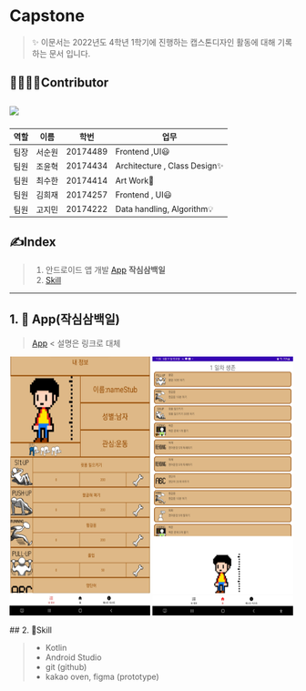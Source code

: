 
Capstone
===

> ✨ 이문서는 2022년도 4학년 1학기에 진행하는 캡스톤디자인 활동에 대해 기록하는 문서 입니다.


👨‍👨‍👧‍👦Contributor  
<br>
<a href="https://github.com/Aierse/Capstone4_1/graphs/contributors">
  <img src="https://contrib.rocks/image?repo=Aierse/Capstone4_1" />
</a>
---
|역할|이름|학번|업무|
|--|--|--|--|
|팀장|서순원|20174489| Frontend ,UI😃 |
|팀원|조윤혁|20174434| Architecture , Class Design✨ |
|팀원|최수한|20174414| Art Work🎨 |
|팀원|김희재|20174257| Frontend , UI😃 |
|팀원|고지민|20174222| Data handling, Algorithm💡 |


## ✍️Index

> 1. 안드로이드 앱 개발 [App](https://verdant-result-e1b.notion.site/83b388037b7343be88a792b7d06983fe) **작심삼백일**
> 2. [Skill](#Skill)
----
## 1. 📱 App(작심삼백일)

> 
> [App](https://excessive-onyx-7ef.notion.site/22-03-24-444d531edf074ab69d0f0b42092ef977) < 설명은 링크로 대체
<p>
    <img src="img/sample_img2.png" width="49%" height="455">
    <img src="img/sample_img1.png" width="49%" height="455">
</p>
## 2. 📖Skill

> * Kotlin
> * Android Studio
> * git (github)
> * kakao oven, figma (prototype)
> 
